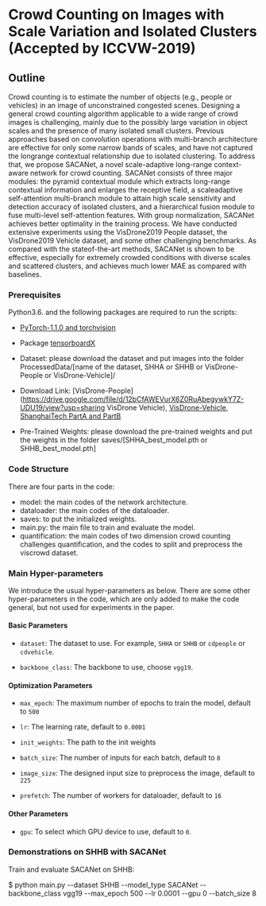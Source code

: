 # Crowd Counting on Images with Scale Variation and Isolated Clusters (Accepted by ICCVW-2019)

## Outline

Crowd counting is to estimate the number of objects
(e.g., people or vehicles) in an image of unconstrained congested scenes. Designing a general crowd counting algorithm applicable to a wide range of crowd images is challenging, mainly due to the possibly large variation in object scales and the presence of many isolated small clusters. Previous approaches based on convolution operations
with multi-branch architecture are effective for only some
narrow bands of scales, and have not captured the longrange contextual relationship due to isolated clustering. To
address that, we propose SACANet, a novel scale-adaptive
long-range context-aware network for crowd counting.
SACANet consists of three major modules: the pyramid contextual module which extracts long-range contextual information and enlarges the receptive field, a scaleadaptive self-attention multi-branch module to attain high
scale sensitivity and detection accuracy of isolated clusters, and a hierarchical fusion module to fuse multi-level
self-attention features. With group normalization, SACANet
achieves better optimality in the training process. We have
conducted extensive experiments using the VisDrone2019
People dataset, the VisDrone2019 Vehicle dataset, and some
other challenging benchmarks. As compared with the stateof-the-art methods, SACANet is shown to be effective, especially for extremely crowded conditions with diverse scales
and scattered clusters, and achieves much lower MAE as
compared with baselines.

### Prerequisites

Python3.6. and the following packages are required to run the scripts:

- [PyTorch-1.1.0 and torchvision](https://pytorch.org)  

- Package [tensorboardX](https://github.com/lanpa/tensorboardX)


- Dataset: please download the dataset and put images into the folder ProcessedData/[name of the dataset, SHHA or SHHB or VisDrone-People or VisDrone-Vehicle]/

- Download Link: [VisDrone-People](https://drive.google.com/file/d/12bCfAWEVurX6Z0RuAbegywkY7Z-UDU19/view?usp=sharing VisDrone Vehicle), [VisDrone-Vehicle](https://drive.google.com/file/d/19gh-ZF-FpoTNNtVh_gScRc9pFlqvktpU/view?usp=sharing), [ShanghaiTech PartA and PartB](https://www.kaggle.com/tthien/shanghaitech)

- Pre-Trained Weights: please download the pre-trained weights and put the weights in the folder saves/[SHHA_best_model.pth or SHHB_best_model.pth] 

### Code Structure

There are four parts in the code:
 - model: the main codes of the network architecture.
 - dataloader: the main codes of the dataloader.
 - saves: to put the initialized weights.
 - main.py: the main file to train and evaluate the model.
 - quantification: the main codes of two dimension crowd counting challenges quantification, and the codes to split and preprocess the viscrowd dataset.


### Main Hyper-parameters

We introduce the usual hyper-parameters as below. There are some other hyper-parameters in the code, which are only added to make the code general, but not used for experiments in the paper.

#### Basic Parameters

- `dataset`: The dataset to use. For example, `SHHA` or `SHHB` or `cdpeople` or `cdvehicle`.

- `backbone_class`: The backbone to use, choose `vgg19`.

#### Optimization Parameters

- `max_epoch`: The maximum number of epochs to train the model, default to `500`

- `lr`: The learning rate, default to `0.0001`

- `init_weights`: The path to the init weights

- `batch_size`: The number of inputs for each batch, default to `8`

- `image_size`: The designed input size to preprocess the image, default to `225`

- `prefetch`: The number of workers for dataloader, default to `16`


#### Other Parameters

- `gpu`: To select which GPU device to use, default to `0`.

### Demonstrations on SHHB with SACANet

Train and evaluate SACANet on SHHB:

$ python main.py --dataset SHHB --model_type SACANet --backbone_class vgg19 --max_epoch 500 --lr 0.0001 --gpu 0 --batch_size 8



